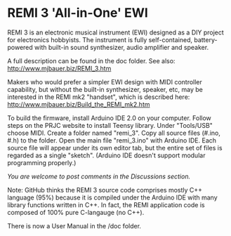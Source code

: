 # REMI 3 'All-in-One' EWI

REMI 3 is an electronic musical instrument (EWI) designed as a DIY project for electronics hobbyists.
The instrument is fully self-contained, battery-powered with built-in sound synthesizer, audio amplifier and speaker.

A full description can be found in the doc folder. See also: http://www.mjbauer.biz/REMI_3.htm

Makers who would prefer a simpler EWI design with MIDI controller capability, but without the built-in synthesizer, speaker, etc, may be interested in the REMI mk2 "handset", which is described here: http://www.mjbauer.biz/Build_the_REMI_mk2.htm

To build the firmware, install Arduino IDE 2.0 on your computer. Follow steps on the PRJC website to install Teensy library. Under "Tools/USB" choose MIDI. Create a folder named "remi_3". Copy all source files (#.ino, #.h) to the folder. Open the main file "remi_3.ino" with Arduino IDE. Each source file will appear under its own editor tab, but the entire set of files is regarded as a single "sketch". (Arduino IDE doesn't support modular programming properly.)

_You are welcome to post comments in the Discussions section._

Note: GitHub thinks the REMI 3 source code comprises mostly C++ language (95%) because it is compiled under the Arduino IDE with many library functions written in C++. In fact, the REMI application code is composed of 100% pure C-langauge (no C++).

There is now a User Manual in the /doc folder.
